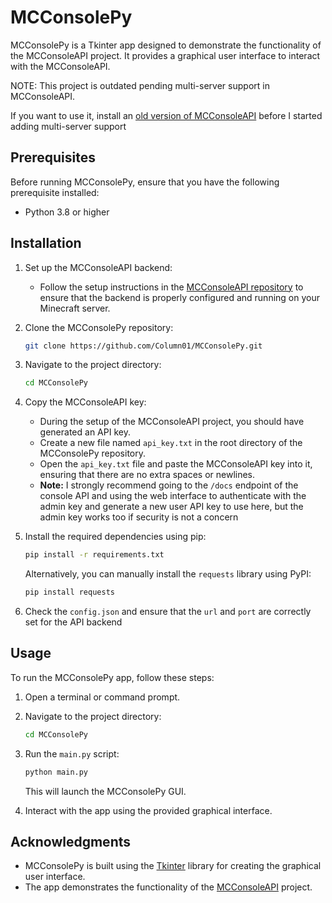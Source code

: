 # MCConsolePy

MCConsolePy is a Tkinter app designed to demonstrate the functionality of the MCConsoleAPI project. It provides a graphical user interface to interact with the MCConsoleAPI.

NOTE: This project is outdated pending multi-server support in MCConsoleAPI.

If you want to use it, install an [old version of MCConsoleAPI](https://github.com/Column01/MCConsoleAPI/tree/81cd101766e227d5e8afe1d9ae57dd4a90772771) before I started adding multi-server support

## Prerequisites

Before running MCConsolePy, ensure that you have the following prerequisite installed:

- Python 3.8 or higher

## Installation

1. Set up the MCConsoleAPI backend:
   - Follow the setup instructions in the [MCConsoleAPI repository](https://github.com/Column01/MCConsoleAPI) to ensure that the backend is properly configured and running on your Minecraft server.

2. Clone the MCConsolePy repository:

   ```bash
   git clone https://github.com/Column01/MCConsolePy.git
   ```

3. Navigate to the project directory:

   ```bash
   cd MCConsolePy
   ```

4. Copy the MCConsoleAPI key:
   - During the setup of the MCConsoleAPI project, you should have generated an API key.
   - Create a new file named `api_key.txt` in the root directory of the MCConsolePy repository.
   - Open the `api_key.txt` file and paste the MCConsoleAPI key into it, ensuring that there are no extra spaces or newlines.
   - **Note:** I strongly recommend going to the `/docs` endpoint of the console API and using the web interface to authenticate with the admin key and generate a new user API key to use here, but the admin key works too if security is not a concern

5. Install the required dependencies using pip:

   ```bash
   pip install -r requirements.txt
   ```

   Alternatively, you can manually install the `requests` library using PyPI:

   ```bash
   pip install requests
   ```

6. Check the `config.json` and ensure that the `url` and `port` are correctly set for the API backend

## Usage

To run the MCConsolePy app, follow these steps:

1. Open a terminal or command prompt.

2. Navigate to the project directory:

   ```bash
   cd MCConsolePy
   ```

3. Run the `main.py` script:

   ```bash
   python main.py
   ```

   This will launch the MCConsolePy GUI.

4. Interact with the app using the provided graphical interface.

## Acknowledgments

- MCConsolePy is built using the [Tkinter](https://docs.python.org/3/library/tkinter.html) library for creating the graphical user interface.
- The app demonstrates the functionality of the [MCConsoleAPI](https://github.com/Column01/MCConsoleAPI) project.
